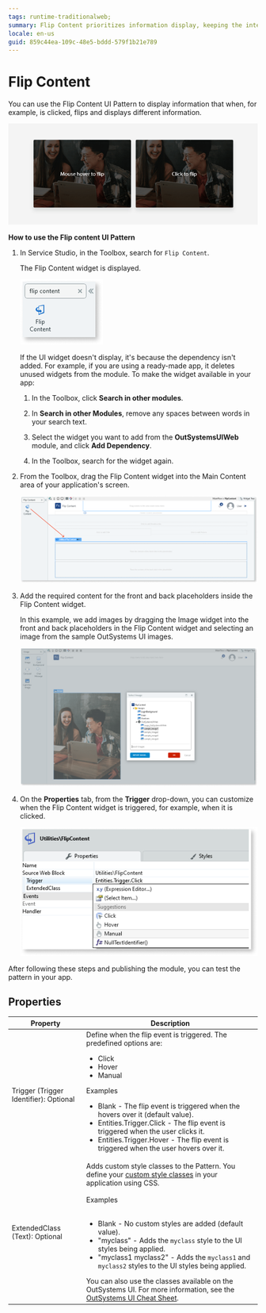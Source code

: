 ```yaml
---
tags: runtime-traditionalweb; 
summary: Flip Content prioritizes information display, keeping the interface uncluttered.
locale: en-us
guid: 859c44ea-109c-48e5-bddd-579f1b21e789
---
```


# Flip Content

 You can use the Flip Content UI Pattern to display information that when, for example, is clicked, flips and displays different information.

![](<images/flipcontent-1.gif?width=500>)

**How to use the Flip content UI Pattern**

1. In Service Studio, in the Toolbox, search for `Flip Content`.

    The Flip Content widget is displayed.

    ![](<images/flipcontent-2-ss.png>)

    If the UI widget doesn't display, it's because the dependency isn't added. For example, if you are using a ready-made app, it deletes unused widgets from the module. To make the widget available in your app:

    1. In the Toolbox, click **Search in other modules**.

    1. In **Search in other Modules**, remove any spaces between words in your search text.
    
    1. Select the widget you want to add from the **OutSystemsUIWeb** module, and click **Add Dependency**. 
    
    1. In the Toolbox, search for the widget again.

1. From the Toolbox, drag the Flip Content widget into the Main Content area of your application's screen.

    ![](<images/flipcontent-3-ss.png>)

1. Add the required content for the front and back placeholders inside the Flip Content widget.

    In this example, we add images by dragging the Image widget into the front and back placeholders in the Flip Content widget and selecting an image from the sample OutSystems UI images.

    ![](<images/flipcontent-4-ss.png>)

1. On the **Properties** tab, from the **Trigger** drop-down, you can customize when the Flip Content widget is triggered, for example, when it is clicked.  

    ![](<images/flipcontent-5-ss.png>)

After following these steps and publishing the module, you can test the pattern in your app.

## Properties

| **Property** |  **Description** |
|---|---|
| Trigger (Trigger Identifier): Optional  | Define when the flip event is triggered. The predefined options are:<p><ul><li>Click</li><li>Hover</li><li>Manual</li></ul></p><p>Examples <ul><li>Blank - The flip event is triggered when the hovers over it (default value).</li><li>Entities.Trigger.Click - The flip event is triggered when the user clicks it.</li><li>Entities.Trigger.Hover -  The flip event is triggered when the user hovers over it.</li></ul></p> |  
|ExtendedClass (Text): Optional | Adds custom style classes to the Pattern. You define your [custom style classes](../../../look-feel/css.md) in your application using CSS.<br/><br/>Examples<br/><br/> <ul><li>Blank - No custom styles are added (default value).</li><li>"myclass" - Adds the ``myclass`` style to the UI styles being applied.</li><li>"myclass1 myclass2" - Adds the ``myclass1`` and ``myclass2`` styles to the UI styles being applied.</li></ul>You can also use the classes available on the OutSystems UI. For more information, see the [OutSystems UI Cheat Sheet](https://outsystemsui.outsystems.com/OutSystemsUIWebsite/CheatSheet).|
